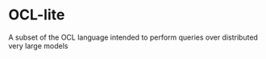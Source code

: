 # OCL-lite
A subset of the OCL language intended to perform queries over distributed very large models
